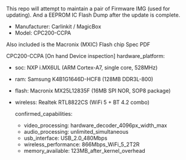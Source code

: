 This repo will attempt to maintain a pair of Firmware IMG (used for updating).
And a EEPROM IC Flash Dump after the update is complete.

- Manufacturer: Carlinkit / MagicBox 
- Model: CPC200-CCPA

Also included is the Macronix (MXIC) Flash chip Spec PDF

CPC200-CCPA [On hand Device inspection]
hardware_platform:
- soc: NXP i.MX6UL (ARM Cortex-A7, single core, 528MHz)
- ram: Samsung K4B1G1646D-HCF8 (128MB DDR3L-800)
- flash: Macronix MX25L12835F (16MB SPI NOR, SOP8 package)
- wireless: Realtek RTL8822CS (WiFi 5 + BT 4.2 combo)

  confirmed_capabilities:
  - video_processing: hardware_decoder_4096px_width_max
  - audio_processing: unlimited_simultaneous
  - usb_interface: USB_2.0_480Mbps
  - wireless_performance: 866Mbps_WiFi_5_2T2R
  - memory_available: 123MB_after_kernel_overhead
